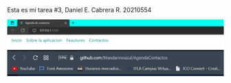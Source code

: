 Esta es mi tarea #3, Daniel E. Cabrera R. 20210554

![Mi captura de pantalla DOMAIN](./Anexos/CapturaDomain.PNG)
![Mi captura de pantalla en GIT](./Anexos/GitURL.PNG)